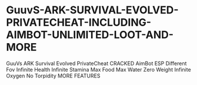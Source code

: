 # GuuvS-ARK-SURVIVAL-EVOLVED-PRIVATECHEAT-INCLUDING-AIMBOT-UNLIMITED-LOOT-AND-MORE
GuuVs ARK Survival Evolved PrivateCheat CRACKED AimBot ESP Different Fov Infinite Health Infinite Stamina Max Food Max Water Zero Weight Infinite Oxygen No Torpidity MORE FEATURES
